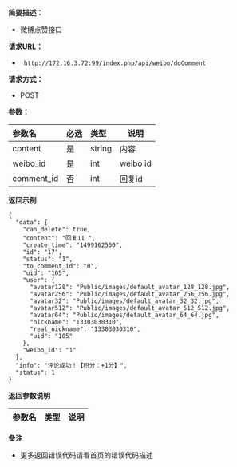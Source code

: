 **简要描述：** 

- 微博点赞接口

**请求URL：** 
- ` http://172.16.3.72:99/index.php/api/weibo/doComment`
  
**请求方式：**
- POST 

**参数：** 

|参数名|必选|类型|说明|
|:----    |:---|:----- |-----   |
|content |是  |string |内容   |
|weibo_id |是  |int |weibo id   |
|comment_id |否  |int |回复id   |


 **返回示例**

``` 
{
  "data": {
    "can_delete": true,
    "content": "回复11 ",
    "create_time": "1499162550",
    "id": "17",
    "status": "1",
    "to_comment_id": "0",
    "uid": "105",
    "user": {
      "avatar128": "Public/images/default_avatar_128_128.jpg",
      "avatar256": "Public/images/default_avatar_256_256.jpg",
      "avatar32": "Public/images/default_avatar_32_32.jpg",
      "avatar512": "Public/images/default_avatar_512_512.jpg",
      "avatar64": "Public/images/default_avatar_64_64.jpg",
      "nickname": "13303030310",
      "real_nickname": "13303030310",
      "uid": "105"
    },
    "weibo_id": "1"
  },
  "info": "评论成功！【积分：+1分】",
  "status": 1
}
```

 **返回参数说明** 

|参数名|类型|说明|
|:-----  |:-----|-----                           |

 **备注** 

- 更多返回错误代码请看首页的错误代码描述

